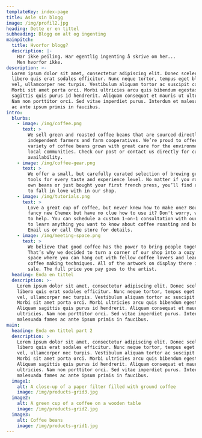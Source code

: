 ```yaml
---
templateKey: index-page
title: Asle sin blogg
image: /img/profil2.jpg
heading: Dette er en tittel
subheading: Blogg om alt og ingenting
mainpitch:
  title: Hvorfor blogg?
  description: |-
    Har ikke peiling. Har egentlig ingenting å skrive om her...
    Men hvorfor ikke.
description: >-
  Lorem ipsum dolor sit amet, consectetur adipiscing elit. Donec scelerisque
  libero quis erat sodales efficitur. Nunc neque tortor, tempus eget blandit
  vel, ullamcorper nec turpis. Vestibulum aliquam tortor ac suscipit congue.
  Morbi sit amet porta orci. Morbi ultricies arcu quis bibendum egestas. Aliquam
  sagittis quis purus id hendrerit. Aliquam consequat et mauris ut ultricies.
  Nam non porttitor orci. Sed vitae imperdiet purus. Interdum et malesuada fames
  ac ante ipsum primis in faucibus. 
intro:
  blurbs:
    - image: /img/coffee.png
      text: >
        We sell green and roasted coffee beans that are sourced directly from
        independent farmers and farm cooperatives. We’re proud to offer a
        variety of coffee beans grown with great care for the environment and
        local communities. Check our post or contact us directly for current
        availability.
    - image: /img/coffee-gear.png
      text: >
        We offer a small, but carefully curated selection of brewing gear and
        tools for every taste and experience level. No matter if you roast your
        own beans or just bought your first french press, you’ll find a gadget
        to fall in love with in our shop.
    - image: /img/tutorials.png
      text: >
        Love a great cup of coffee, but never knew how to make one? Bought a
        fancy new Chemex but have no clue how to use it? Don't worry, we’re here
        to help. You can schedule a custom 1-on-1 consultation with our baristas
        to learn anything you want to know about coffee roasting and brewing.
        Email us or call the store for details.
    - image: /img/meeting-space.png
      text: >
        We believe that good coffee has the power to bring people together.
        That’s why we decided to turn a corner of our shop into a cozy meeting
        space where you can hang out with fellow coffee lovers and learn about
        coffee making techniques. All of the artwork on display there is for
        sale. The full price you pay goes to the artist.
  heading: Enda en tittel
  description: >-
    Lorem ipsum dolor sit amet, consectetur adipiscing elit. Donec scelerisque
    libero quis erat sodales efficitur. Nunc neque tortor, tempus eget blandit
    vel, ullamcorper nec turpis. Vestibulum aliquam tortor ac suscipit congue.
    Morbi sit amet porta orci. Morbi ultricies arcu quis bibendum egestas.
    Aliquam sagittis quis purus id hendrerit. Aliquam consequat et mauris ut
    ultricies. Nam non porttitor orci. Sed vitae imperdiet purus. Interdum et
    malesuada fames ac ante ipsum primis in faucibus. 
main:
  heading: Enda en tittel part 2
  description: >
    Lorem ipsum dolor sit amet, consectetur adipiscing elit. Donec scelerisque
    libero quis erat sodales efficitur. Nunc neque tortor, tempus eget blandit
    vel, ullamcorper nec turpis. Vestibulum aliquam tortor ac suscipit congue.
    Morbi sit amet porta orci. Morbi ultricies arcu quis bibendum egestas.
    Aliquam sagittis quis purus id hendrerit. Aliquam consequat et mauris ut
    ultricies. Nam non porttitor orci. Sed vitae imperdiet purus. Interdum et
    malesuada fames ac ante ipsum primis in faucibus. 
  image1:
    alt: A close-up of a paper filter filled with ground coffee
    image: /img/products-grid3.jpg
  image2:
    alt: A green cup of a coffee on a wooden table
    image: /img/products-grid2.jpg
  image3:
    alt: Coffee beans
    image: /img/products-grid1.jpg
---
```


